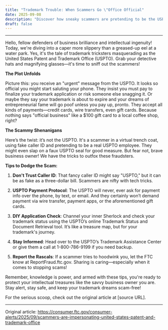 ```yaml
---
title: "Trademark Trouble: When Scammers Go \"Office Official"
date: 2025-09-08
description: "Discover how sneaky scammers are pretending to be the USPTO and learn how to outsmart them with a dash of humor!"
draft: false
---
```


---

Hello, fellow defenders of business brilliance and intellectual ingenuity! Today, we're diving into a caper more slippery than a greased-up eel at a water park. Yes, it's the tale of trademark tricksters masquerading as the United States Patent and Trademark Office (USPTO). Grab your detective hats and magnifying glasses—it's time to sniff out the scammers!

**The Plot Unfolds**

Picture this: you receive an "urgent" message from the USPTO. It looks so official you might start saluting your phone. They insist you must pay to finalize your trademark application or risk someone else snagging it. Or maybe they say your trademark is about to expire and your dreams of entrepreneurial fame will go poof unless you pay up, pronto. They accept all kinds of payments—credit cards, wire transfers, even gift cards. Because nothing says "official business" like a $100 gift card to a local coffee shop, right?

**The Scammy Shenanigans**

Here’s the twist: it’s not the USPTO. It's a scammer in a virtual trench coat, using fake caller ID and pretending to be a real USPTO employee. They might even slap on a faux USPTO seal for good measure. But fear not, brave business owner! We have the tricks to outfox these fraudsters.

**Tips to Dodge the Scam:**

1. **Don't Trust Caller ID**: That fancy caller ID might say "USPTO," but it can be as fake as a three-dollar bill. Scammers are nifty with tech tricks.

2. **USPTO Payment Protocol**: The USPTO will never, ever ask for payment info over the phone, by text, or email. And they certainly won’t demand payment via wire transfer, payment apps, or the aforementioned gift cards.

3. **DIY Application Check**: Channel your inner Sherlock and check your trademark status using the USPTO’s online Trademark Status and Document Retrieval tool. It’s like a treasure map, but for your trademark's journey.

4. **Stay Informed**: Head over to the USPTO’s Trademark Assistance Center or give them a call at 1-800-786-9199 if you need backup.

5. **Report the Rascals**: If a scammer tries to hoodwink you, let the FTC know at ReportFraud.ftc.gov. Sharing is caring—especially when it comes to stopping scams!

Remember, knowledge is power, and armed with these tips, you're ready to protect your intellectual treasures like the savvy business owner you are. Stay alert, stay safe, and keep your trademark dreams scam-free!

For the serious scoop, check out the original article at [source URL].

---
Original article: https://consumer.ftc.gov/consumer-alerts/2025/09/scammers-are-impersonating-united-states-patent-and-trademark-office